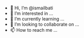 - 👋 Hi, I’m @ismailbati
- 👀 I’m interested in ...
- 🌱 I’m currently learning ...
- 💞️ I’m looking to collaborate on ...
- 📫 How to reach me ...

<!---
ismailbati/ismailbati is a ✨ special ✨ repository because its `README.md` (this file) appears on your GitHub profile.
You can click the Preview link to take a look at your changes.
--->
